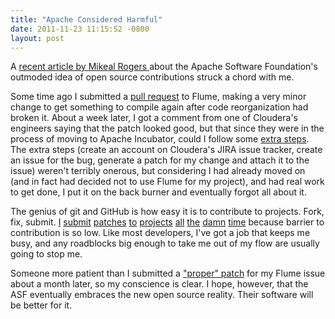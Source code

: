 ```yaml
--- 
title: "Apache Considered Harmful"
date: 2011-11-23 11:15:52 -0800
layout: post
---
```

A [recent article by Mikeal Rogers ](http://www.futurealoof.com/posts/apache-considered-harmful.html) about the Apache Software Foundation's outmoded idea of open source contributions struck a chord with me. 

Some time ago I submitted a [pull request](https://github.com/cloudera/flume/pull/12) to Flume, making a very minor change to get something to compile again after code reorganization had broken it. About a week later, I got a comment from one of Cloudera's engineers saying that the patch looked good, but that since they were in the process of moving to Apache Incubator, could I follow some [extra steps](https://github.com/cloudera/flume/wiki/HowToContribute). The extra steps (create an account on Cloudera's JIRA issue tracker, create an issue for the bug, generate a patch for my change and attach it to the issue) weren't terribly onerous, but considering I had already moved on (and in fact had decided not to use Flume for my project), and had real work to get done, I put it on the back burner and eventually forgot all about it.

The genius of git and GitHub is how easy it is to contribute to projects. Fork, fix, submit. [I](https://github.com/defnull/bottle/commits/master?author=bgreenlee) [submit](https://github.com/AloneRoad/mogilelocal/commits/master?author=bgreenlee) [patches](https://github.com/github/github-services/commits/master?author=bgreenlee) [to](https://github.com/spagalloco/airbrake-api/commit/e9abeefb8b5cd573c6bd0902e4775a32cab2c8b8) [projects](https://github.com/boto/boto/commits/master?author=bgreenlee) [all](https://github.com/defunkt/gist/commits/master?author=bgreenlee) [the](https://github.com/collectiveidea/tinder/commits/master?author=bgreenlee) [damn](https://github.com/rails/rails/commits/master?author=bgreenlee) [time](https://github.com/datamapper/extlib/commits/master?author=bgreenlee) because barrier to contribution is so low. Like most developers, I've got a job that keeps me busy, and any roadblocks big enough to take me out of my flow are usually going to stop me.

Someone more patient than I submitted a ["proper" patch](https://issues.cloudera.org/browse/FLUME-669) for my Flume issue about a month later, so my conscience is clear. I hope, however, that the ASF eventually embraces the new open source reality. Their software will be better for it.





